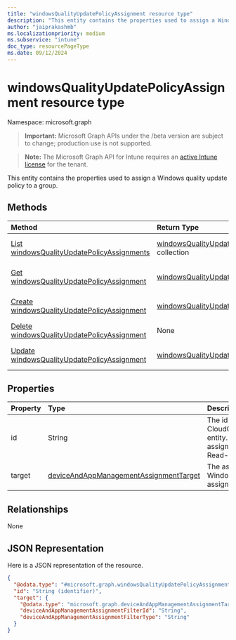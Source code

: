 ```yaml
---
title: "windowsQualityUpdatePolicyAssignment resource type"
description: "This entity contains the properties used to assign a Windows quality update policy to a group."
author: "jaiprakashmb"
ms.localizationpriority: medium
ms.subservice: "intune"
doc_type: resourcePageType
ms.date: 09/12/2024
---
```


# windowsQualityUpdatePolicyAssignment resource type

Namespace: microsoft.graph

> **Important:** Microsoft Graph APIs under the /beta version are subject to change; production use is not supported.

> **Note:** The Microsoft Graph API for Intune requires an [active Intune license](https://go.microsoft.com/fwlink/?linkid=839381) for the tenant.

This entity contains the properties used to assign a Windows quality update policy to a group.

## Methods
|Method|Return Type|Description|
|:---|:---|:---|
|[List windowsQualityUpdatePolicyAssignments](../api/intune-softwareupdate-windowsqualityupdatepolicyassignment-list.md)|[windowsQualityUpdatePolicyAssignment](../resources/intune-softwareupdate-windowsqualityupdatepolicyassignment.md) collection|List properties and relationships of the [windowsQualityUpdatePolicyAssignment](../resources/intune-softwareupdate-windowsqualityupdatepolicyassignment.md) objects.|
|[Get windowsQualityUpdatePolicyAssignment](../api/intune-softwareupdate-windowsqualityupdatepolicyassignment-get.md)|[windowsQualityUpdatePolicyAssignment](../resources/intune-softwareupdate-windowsqualityupdatepolicyassignment.md)|Read properties and relationships of the [windowsQualityUpdatePolicyAssignment](../resources/intune-softwareupdate-windowsqualityupdatepolicyassignment.md) object.|
|[Create windowsQualityUpdatePolicyAssignment](../api/intune-softwareupdate-windowsqualityupdatepolicyassignment-create.md)|[windowsQualityUpdatePolicyAssignment](../resources/intune-softwareupdate-windowsqualityupdatepolicyassignment.md)|Create a new [windowsQualityUpdatePolicyAssignment](../resources/intune-softwareupdate-windowsqualityupdatepolicyassignment.md) object.|
|[Delete windowsQualityUpdatePolicyAssignment](../api/intune-softwareupdate-windowsqualityupdatepolicyassignment-delete.md)|None|Deletes a [windowsQualityUpdatePolicyAssignment](../resources/intune-softwareupdate-windowsqualityupdatepolicyassignment.md).|
|[Update windowsQualityUpdatePolicyAssignment](../api/intune-softwareupdate-windowsqualityupdatepolicyassignment-update.md)|[windowsQualityUpdatePolicyAssignment](../resources/intune-softwareupdate-windowsqualityupdatepolicyassignment.md)|Update the properties of a [windowsQualityUpdatePolicyAssignment](../resources/intune-softwareupdate-windowsqualityupdatepolicyassignment.md) object.|

## Properties
|Property|Type|Description|
|:---|:---|:---|
|id|String|The id for CloudQualityUpdateProfileAssignment entity. This id is assigned when assigning the profile to a group. Read-only|
|target|[deviceAndAppManagementAssignmentTarget](../resources/intune-shared-deviceandappmanagementassignmenttarget.md)|The assignment target that the Windows quality update policy is assigned to.|

## Relationships
None

## JSON Representation
Here is a JSON representation of the resource.
<!-- {
  "blockType": "resource",
  "keyProperty": "id",
  "@odata.type": "microsoft.graph.windowsQualityUpdatePolicyAssignment"
}
-->
``` json
{
  "@odata.type": "#microsoft.graph.windowsQualityUpdatePolicyAssignment",
  "id": "String (identifier)",
  "target": {
    "@odata.type": "microsoft.graph.deviceAndAppManagementAssignmentTarget",
    "deviceAndAppManagementAssignmentFilterId": "String",
    "deviceAndAppManagementAssignmentFilterType": "String"
  }
}
```
